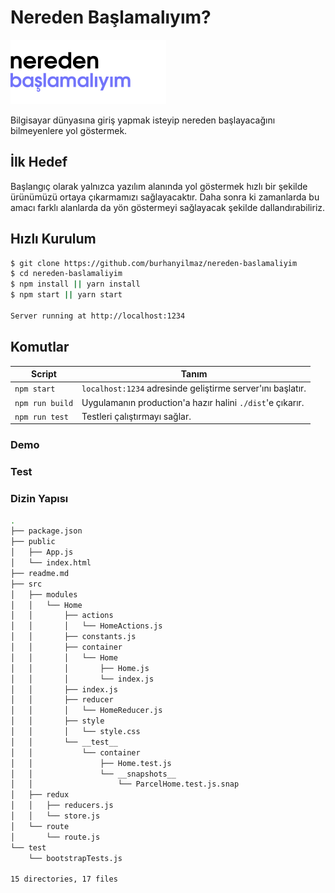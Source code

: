 
# Nereden Başlamalıyım?

![](./resources/images/logo.png)

Bilgisayar dünyasına giriş yapmak isteyip nereden başlayacağını bilmeyenlere yol göstermek.

## İlk Hedef
Başlangıç olarak yalnızca yazılım alanında yol göstermek hızlı bir şekilde ürünümüzü ortaya çıkarmamızı sağlayacaktır. Daha sonra ki zamanlarda bu amacı farklı alanlarda da yön göstermeyi sağlayacak şekilde dallandırabiliriz.

Hızlı Kurulum
-------------

```sh
$ git clone https://github.com/burhanyilmaz/nereden-baslamaliyim
$ cd nereden-baslamaliyim
$ npm install || yarn install
$ npm start || yarn start

Server running at http://localhost:1234

```
Komutlar
--------

|Script|Tanım|
|---|---|
|`npm start`| `localhost:1234` adresinde geliştirme server'ını başlatır.|
|`npm run build`| Uygulamanın production'a hazır halini `./dist`'e çıkarır.|
|`npm run test`| Testleri çalıştırmayı sağlar.|

### Demo

### Test

### Dizin Yapısı 
```sh
.
├── package.json
├── public
│   ├── App.js
│   └── index.html
├── readme.md
├── src
│   ├── modules
│   │   └── Home
│   │       ├── actions
│   │       │   └── HomeActions.js
│   │       ├── constants.js
│   │       ├── container
│   │       │   └── Home
│   │       │       ├── Home.js
│   │       │       └── index.js
│   │       ├── index.js
│   │       ├── reducer
│   │       │   └── HomeReducer.js
│   │       ├── style
│   │       │   └── style.css
│   │       └── __test__
│   │           └── container
│   │               ├── Home.test.js
│   │               └── __snapshots__
│   │                   └── ParcelHome.test.js.snap
│   ├── redux
│   │   ├── reducers.js
│   │   └── store.js
│   └── route
│       └── route.js
└── test
    └── bootstrapTests.js

15 directories, 17 files

```